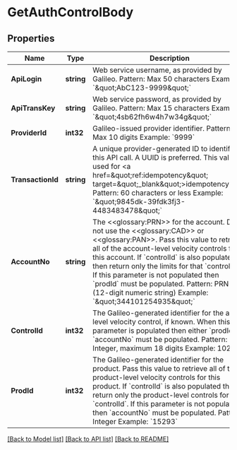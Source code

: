 # GetAuthControlBody

## Properties
Name | Type | Description | Notes
------------ | ------------- | ------------- | -------------
**ApiLogin** | **string** | Web service username, as provided by Galileo. Pattern: Max 50 characters Example: &#x60;\&quot;AbC123-9999\&quot;&#x60; | [default to AbC123-9999]
**ApiTransKey** | **string** | Web service password, as provided by Galileo. Pattern: Max 15 characters Example: &#x60;\&quot;4sb62fh6w4h7w34g\&quot;&#x60; | [default to 4sb62fh6w4h7w34g]
**ProviderId** | **int32** | Galileo-issued provider identifier. Pattern: Max 10 digits Example: &#x60;9999&#x60; | [default to 9999]
**TransactionId** | **string** | A unique provider-generated ID to identify this API call. A UUID is preferred. This value is used for &lt;a href&#x3D;\&quot;ref:idempotency\&quot; target&#x3D;\&quot;_blank\&quot;&gt;idempotency&lt;/a&gt;. Pattern: 60 characters or less Example: &#x60;\&quot;9845dk-39fdk3fj3-4483483478\&quot;&#x60; | [default to 123e4567-e89b-12d3-a456-426614174000]
**AccountNo** | **string** | The &lt;&lt;glossary:PRN&gt;&gt; for the account. Do not use the &lt;&lt;glossary:CAD&gt;&gt; or &lt;&lt;glossary:PAN&gt;&gt;. Pass this value to retrieve all of the account-level velocity controls for this account. If &#x60;controlId&#x60; is also populated then return only the limits for that &#x60;controlId&#x60;. If this parameter is not populated then &#x60;prodId&#x60; must be populated. Pattern: PRN (12-digit numeric string) Example: &#x60;\&quot;344101254935\&quot;&#x60; | [optional] [default to null]
**ControlId** | **int32** | The Galileo-generated identifier for the auth-level velocity control, if known. When this parameter is populated then either &#x60;prodId&#x60; or &#x60;accountNo&#x60; must be populated. Pattern: Integer, maximum 18 digits Example: 102 | [optional] [default to null]
**ProdId** | **int32** | The Galileo-generated identifier for the product. Pass this value to retrieve all of the product-level velocity controls for this product. If &#x60;controlId&#x60; is also populated then return only the product-level controls for that &#x60;controlId&#x60;. If this parameter is not populated then &#x60;accountNo&#x60; must be populated.  Pattern: Integer Example: &#x60;15293&#x60; | [optional] [default to null]

[[Back to Model list]](../README.md#documentation-for-models) [[Back to API list]](../README.md#documentation-for-api-endpoints) [[Back to README]](../README.md)

